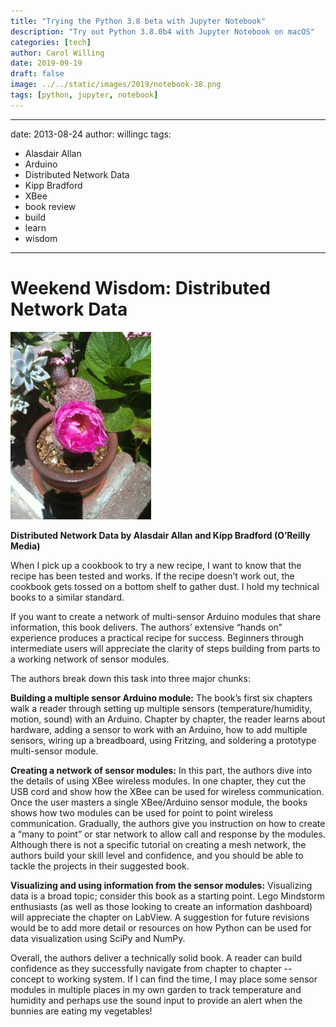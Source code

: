 ```yaml
---
title: "Trying the Python 3.8 beta with Jupyter Notebook"
description: "Try out Python 3.8.0b4 with Jupyter Notebook on macOS"
categories: [tech]
author: Carol Willing
date: 2019-09-19
draft: false
image: ../../static/images/2019/notebook-38.png
tags: [python, jupyter, notebook]
---
```

---
date: 2013-08-24
author: willingc
tags:
  - Alasdair Allan
  - Arduino
  - Distributed Network Data
  - Kipp Bradford
  - XBee
  - book review
  - build
  - learn
  - wisdom
---

# Weekend Wisdom: Distributed Network Data

![succulent in pot](../../static/images/2013/08/garden_succulent-225x300.jpg)

**Distributed Network Data by Alasdair Allan and Kipp Bradford (O’Reilly Media)**

When I pick up a cookbook to try a new recipe, I want to know that the recipe
has been tested and works. If the recipe doesn’t work out, the cookbook gets
tossed on a bottom shelf to gather dust. I hold my technical books to a
similar standard.

<!-- more -->

If you want to create a network of multi-sensor Arduino modules that share
information, this book delivers. The authors’ extensive “hands on” experience
produces a practical recipe for success. Beginners through intermediate users
will appreciate the clarity of steps building from parts to a working network
of sensor modules.

The authors break down this task into three major chunks:

**Building a multiple sensor Arduino module:**
The book’s first six chapters walk a reader through setting up multiple sensors (temperature/humidity,
motion, sound) with an Arduino. Chapter by chapter, the reader learns about
hardware, adding a sensor to work with an Arduino, how to add multiple
sensors, wiring up a breadboard, using Fritzing, and soldering a prototype
multi-sensor module.

**Creating a network of sensor modules:** In this part, the authors dive into
the details of using XBee wireless modules. In one chapter, they cut the USB
cord and show how the XBee can be used for wireless communication. Once the
user masters a single XBee/Arduino sensor module, the books shows how two
modules can be used for point to point wireless communication. Gradually,
the authors give you instruction on how to create a “many to point” or star
network to allow call and response by the modules. Although there is not a
specific tutorial on creating a mesh network, the authors build your skill
level and confidence, and you should be able to tackle the projects in their
suggested book.

**Visualizing and using information from the sensor modules:** Visualizing
data is a broad topic; consider this book as a starting point. Lego
Mindstorm enthusiasts (as well as those looking to create an information
dashboard) will appreciate the chapter on LabView. A suggestion for future
revisions would be to add more detail or resources on how Python can be used
for data visualization using SciPy and NumPy.

Overall, the authors deliver a technically solid book. A reader can build
confidence as they successfully navigate from chapter to chapter -- concept to
working system. If I can find the time, I may place some sensor modules in
multiple places in my own garden to track temperature and humidity and perhaps
use the sound input to provide an alert when the bunnies are eating my
vegetables!
